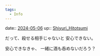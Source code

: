 ```yaml
---
tags:
  - Info
---
```


date:: [2024-05-06](/Daily_Note/2024-05-06.md)
up:: [Shiyuri_Hitotsumi](Shiyuri_Hitotsumi.md)

だって、殺せる相手じゃないと
安心できない。

安心できなきゃ、
一緒に酒も呑めないだろう？